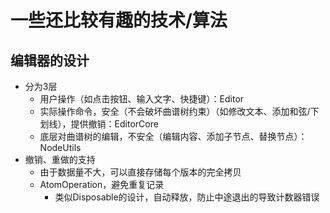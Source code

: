 # 一些还比较有趣的技术/算法
## 编辑器的设计
- 分为3层
  - 用户操作（如点击按钮、输入文字、快捷键）：Editor
  - 实际操作命令，安全（不会破坏曲谱树约束）（如修改文本、添加和弦/下划线），提供撤销：EditorCore
  - 底层对曲谱树的编辑，不安全（编辑内容、添加子节点、替换节点）：NodeUtils
- 撤销、重做的支持
  - 由于数据量不大，可以直接存储每个版本的完全拷贝
  - AtomOperation，避免重复记录
    - 类似Disposable的设计，自动释放，防止中途退出的导致计数器错误